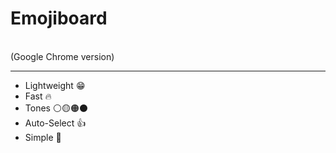 # <h1>Emojiboard</h1> <br>(Google Chrome version)</br>
<hr>
<ul>
<li>Lightweight 😁</li>
<li>Fast 🔥</li>
<li>Tones ⚪🟡🟠⚫</li>
<li>Auto-Select 👍</li>
<li>Simple 🙂</li>
